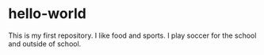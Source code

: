 # hello-world
This is my first repository.
I like food and sports. I play soccer for the school and outside of school.

